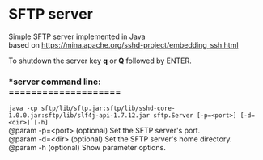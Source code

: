 # SFTP server
Simple SFTP server implemented in Java<br>
based on https://mina.apache.org/sshd-project/embedding_ssh.html 
<p>
To shutdown the server key <b>q</b> or <b>Q</b> followed by ENTER.
</p>

<h3>*server command line:<br>
====================</h3>
<code>java -cp sftp/lib/sftp.jar:sftp/lib/sshd-core-1.0.0.jar:sftp/lib/slf4j-api-1.7.12.jar sftp.Server [-p=&lt;port&gt;] [-d=&lt;dir&gt;] [-h]</code><br>
@param -p=&lt;port&gt; (optional) Set the SFTP server's port.<br>
@param -d=&lt;dir&gt; (optional) Set the SFTP server's home directory.<br>
@param -h (optional) Show parameter options.<br>





